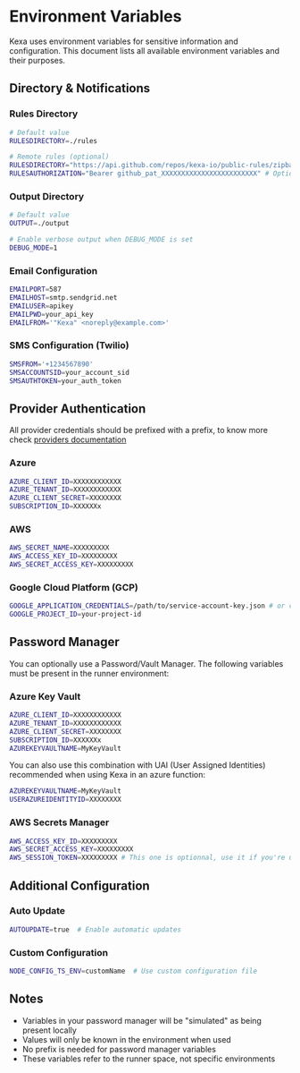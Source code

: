 # Environment Variables

Kexa uses environment variables for sensitive information and configuration. This document lists all available environment variables and their purposes.

## Directory & Notifications

### Rules Directory

```bash
# Default value
RULESDIRECTORY=./rules

# Remote rules (optional)
RULESDIRECTORY="https://api.github.com/repos/kexa-io/public-rules/zipball/main"
RULESAUTHORIZATION="Bearer github_pat_XXXXXXXXXXXXXXXXXXXXXXXX" # Optional
```

### Output Directory

```bash
# Default value
OUTPUT=./output

# Enable verbose output when DEBUG_MODE is set
DEBUG_MODE=1
```

### Email Configuration

```bash
EMAILPORT=587
EMAILHOST=smtp.sendgrid.net
EMAILUSER=apikey
EMAILPWD=your_api_key
EMAILFROM='"Kexa" <noreply@example.com>'
```

### SMS Configuration (Twilio)

```bash
SMSFROM='+1234567890'
SMSACCOUNTSID=your_account_sid
SMSAUTHTOKEN=your_auth_token
```

## Provider Authentication

All provider credentials should be prefixed with a prefix, to know more check [providers documentation](../providers/README.md)

### Azure

```bash
AZURE_CLIENT_ID=XXXXXXXXXXXX
AZURE_TENANT_ID=XXXXXXXXXXXX
AZURE_CLIENT_SECRET=XXXXXXXX
SUBSCRIPTION_ID=XXXXXXx
```

### AWS

```bash
AWS_SECRET_NAME=XXXXXXXXX
AWS_ACCESS_KEY_ID=XXXXXXXXX
AWS_SECRET_ACCESS_KEY=XXXXXXXXX
```

### Google Cloud Platform (GCP)

```bash
GOOGLE_APPLICATION_CREDENTIALS=/path/to/service-account-key.json # or content of the json crendentials
GOOGLE_PROJECT_ID=your-project-id
```

## Password Manager

You can optionally use a Password/Vault Manager. The following variables must be present in the runner environment:

### Azure Key Vault

```bash
AZURE_CLIENT_ID=XXXXXXXXXXXX
AZURE_TENANT_ID=XXXXXXXXXXXX
AZURE_CLIENT_SECRET=XXXXXXXX
SUBSCRIPTION_ID=XXXXXXx
AZUREKEYVAULTNAME=MyKeyVault
```
You can also use this combination with UAI (User Assigned Identities) recommended when using Kexa in an azure function:

```bash
AZUREKEYVAULTNAME=MyKeyVault
USERAZUREIDENTITYID=XXXXXXXX
```

### AWS Secrets Manager

```bash
AWS_ACCESS_KEY_ID=XXXXXXXXX
AWS_SECRET_ACCESS_KEY=XXXXXXXXX
AWS_SESSION_TOKEN=XXXXXXXXX # This one is optionnal, use it if you're using temporary credentials (IAM role)
```

## Additional Configuration

### Auto Update

```bash
AUTOUPDATE=true  # Enable automatic updates
```

### Custom Configuration

```bash
NODE_CONFIG_TS_ENV=customName  # Use custom configuration file
```

## Notes

- Variables in your password manager will be "simulated" as being present locally
- Values will only be known in the environment when used
- No prefix is needed for password manager variables
- These variables refer to the runner space, not specific environments
